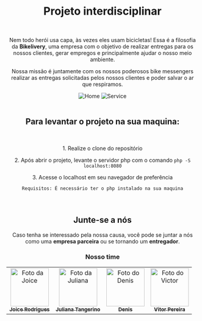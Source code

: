 <div align="center">
    <h1> Projeto interdisciplinar</h1>
</div>

<br>

<div align="center">
    <p>
        Nem todo herói usa capa, às vezes eles usam bicicletas! Essa é a filosofia da <strong>Bikelivery</strong>, uma
        empresa com o objetivo de realizar entregas para os nossos clientes, gerar empregos e principalmente ajudar o
        nosso meio ambiente.
    </p>
    <p>
        Nossa missão é juntamente com os nossos poderosos bike messengers realizar as entregas solicitadas pelos nossos
        clientes e poder salvar o ar que respiramos.
    </p>

</div>
<div align="center">
    <img src="https://i.imgur.com/yGKMCHk.png" alt="Home">
    <img src="https://i.imgur.com/jyIwli0.png" alt="Service">
</div>

<div align="center">
    <br>
    <h2>Para levantar o projeto na sua maquina:</h2>
    <br>
    <p> 1. Realize o clone do repositório </p>
    <p> 2. Após abrir o projeto, levante o servidor php com o comando <code>php -S localhost:8080</code></p>
    <p> 3. Acesse o localhost em seu navegador de preferência</p>
    <code>Requisitos: É necessário ter o php instalado na sua maquina</code>
</div>

<div align="center">
    <br>
    <br>
    <h2>Junte-se a nós</h2>
    <p>
        Caso tenha se interessado pela nossa causa, você pode se juntar a nós como uma <strong>empresa parceira</strong>
        ou se tornando um <strong>entregador</strong>.
    </p>
</div>

<div align="center">
    <h3> Nosso time</h3>
    <table>
        <tr>
            <td align="center">
                <a href="https://github.com/joicerodrigues">
                    <img src="https://avatars.githubusercontent.com/u/51415493?v=4" width="100px;" alt="Foto da Joice" />
                    <br>
                    <sub> <b>Joice Rodrigues</b> </sub>
                </a>
            </td>
            <td align="center">
                <a href="https://github.com/juliatangerino">
                    <img src="https://avatars.githubusercontent.com/u/46140018?s=400&u=3ad735ab01eca87b21f2e1bb1b526a255368d03b&v=4" width="100px;" alt="Foto da Juliana" />
                    <br>
                    <sub> <b>Juliana Tangerino</b> </sub> 
                </a>
            </td>
            <td align="center">
                <a href="https://github.com/Denislfs">
                    <img src="https://avatars.githubusercontent.com/u/91102551?v=4" width="100px;" alt="Foto do Denis" />
                    <br>
                    <sub> <b>Denis</b> </sub> 
                </a>
            </td>
            <td align="center">
                <a href="https://github.com/vitoreduardomanhaspereira">
                    <img src="https://avatars.githubusercontent.com/u/91102583?v=4" width="100px;" alt="Foto do Victor" />
                    <br>
                    <sub> <b>Vitor Pereira</b> </sub> 
                </a>
            </td>
        </tr>
    </table>
</div>